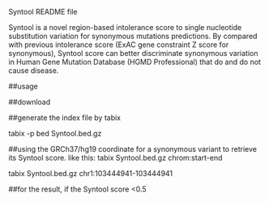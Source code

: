 Syntool README file

Syntool is a novel region-based intolerance score  to single nucleotide substitution variation for synonymous mutations predictions. By compared with previous intolerance score (ExAC gene constraint Z score for synonymous), Syntool score can better discriminate synonymous variation in Human Gene Mutation Database (HGMD Professional) that do and do not cause disease.


##usage

##download 

##generate the index file by tabix

tabix -p bed Syntool.bed.gz

##using the GRCh37/hg19 coordinate for a synonymous variant to retrieve its Syntool score. like this: tabix Syntool.bed.gz chrom:start-end 

tabix Syntool.bed.gz chr1:103444941-103444941

##for the result, if the Syntool score <0.5 



